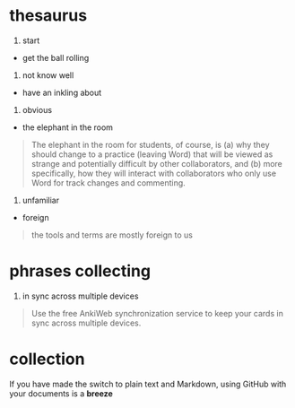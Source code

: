 # thesaurus
1. start
  * get the ball rolling

1. not know well 
  * have an inkling about

1. obvious
  * the elephant in the room

  > The elephant in the room for students, of course, is (a) why they should change to a practice (leaving Word) that will be viewed as strange and potentially difficult by other collaborators, and (b) more specifically, how they will interact with collaborators who only use Word for track changes and commenting.

1. unfamiliar
  * foreign

  > the tools and terms are mostly foreign to us

 

# phrases collecting
1. in sync across multiple devices

  > Use the free AnkiWeb synchronization service to keep your cards in sync across multiple devices. 


# collection

If you have made the switch to plain text and Markdown, using GitHub with your documents is a **breeze**
